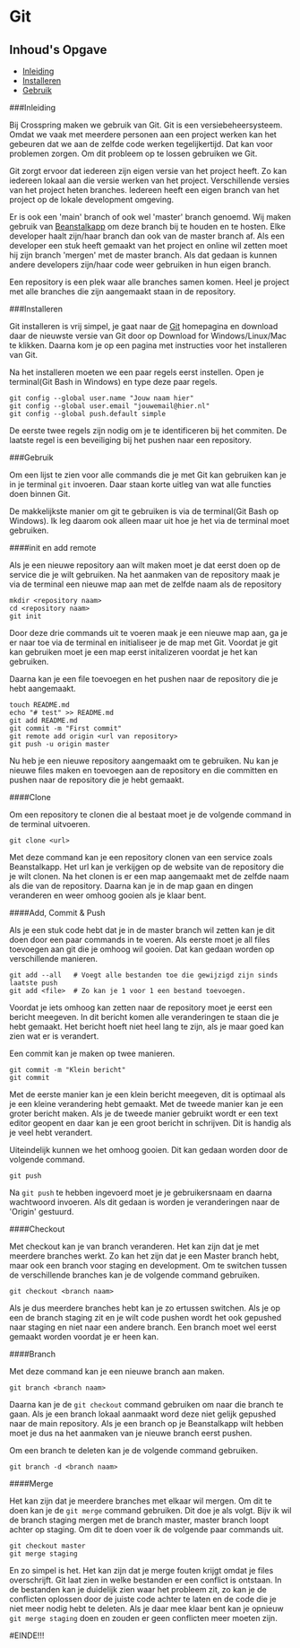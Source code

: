 # Git

## Inhoud's Opgave
- [Inleiding](#Inleiding)
- [Installeren](#Installeren)
- [Gebruik](#Gebruik)

###Inleiding

Bij Crosspring maken we gebruik van Git. Git is een versiebeheersysteem. Omdat we vaak met meerdere personen aan een project werken kan het gebeuren dat we aan de zelfde code werken tegelijkertijd. Dat kan voor problemen zorgen. Om dit probleem op te lossen gebruiken we Git.

Git zorgt ervoor dat iedereen zijn eigen versie van het project heeft. Zo kan iedereen lokaal aan die versie werken van het project. Verschillende versies van het project heten branches. Iedereen heeft een eigen branch van het project op de lokale development omgeving.

Er is ook een 'main' branch of ook wel 'master' branch genoemd. Wij maken gebruik van [Beanstalkapp](http://beanstalkapp.com/) om deze branch bij te houden en te hosten. Elke developer haalt zijn/haar branch dan ook van de master branch af. Als een developer een stuk heeft gemaakt van het project en online wil zetten moet hij zijn branch 'mergen' met de master branch. Als dat gedaan is kunnen andere developers zijn/haar code weer gebruiken in hun eigen branch.

Een repository is een plek waar alle branches samen komen. Heel je project met alle branches die zijn aangemaakt staan in de repository.

###Installeren

Git installeren is vrij simpel, je gaat naar de [Git](http://git-scm.com/) homepagina en download daar de nieuwste versie van Git door op Download for Windows/Linux/Mac te klikken. Daarna kom je op een pagina met instructies voor het installeren van Git.

Na het installeren moeten we een paar regels eerst instellen. Open je terminal(Git Bash in Windows) en type deze paar regels.

```
git config --global user.name "Jouw naam hier"
git config --global user.email "jouwemail@hier.nl"
git config --global push.default simple
```

De eerste twee regels zijn nodig om je te identificeren bij het commiten. De laatste regel is een beveiliging bij het pushen naar een repository.

###Gebruik

Om een lijst te zien voor alle commands die je met Git kan gebruiken kan je in je terminal ```git``` invoeren. Daar staan korte uitleg van wat alle functies doen binnen Git.

De makkelijkste manier om git te gebruiken is via de terminal(Git Bash op Windows). Ik leg daarom ook alleen maar uit hoe je het via de terminal moet gebruiken.

####init en add remote

Als je een nieuwe repository aan wilt maken moet je dat eerst doen op de service die je wilt gebruiken. Na het aanmaken van de repository maak je via de terminal een nieuwe map aan met de zelfde naam als de repository

```
mkdir <repository naam>
cd <repository naam>
git init
```

Door deze drie commands uit te voeren maak je een nieuwe map aan, ga je er naar toe via de terminal en initialiseer je de map met Git. Voordat je git kan gebruiken moet je een map eerst initalizeren voordat je het kan gebruiken.

Daarna kan je een file toevoegen en het pushen naar de repository die je hebt aangemaakt.

```
touch README.md
echo "# test" >> README.md
git add README.md
git commit -m "First commit"
git remote add origin <url van repository>
git push -u origin master
```

Nu heb je een nieuwe repository aangemaakt om te gebruiken. Nu kan je nieuwe files maken en toevoegen aan de repository en die committen en pushen naar de repository die je hebt gemaakt.

####Clone

Om een repository te clonen die al bestaat moet je de volgende command in de terminal uitvoeren.

```
git clone <url>
```

Met deze command kan je een repository clonen van een service zoals Beanstalkapp. Het url kan je verkijgen op de website van de repository die je wilt clonen. Na het clonen is er een map aangemaakt met de zelfde naam als die van de repository. Daarna kan je in de map gaan en dingen veranderen en weer omhoog gooien als je klaar bent.

####Add, Commit & Push

Als je een stuk code hebt dat je in de master branch wil zetten kan je dit doen door een paar commands in te voeren. Als eerste moet je all files toevoegen aan git die je omhoog wil gooien. Dat kan gedaan worden op verschillende manieren.

```
git add --all   # Voegt alle bestanden toe die gewijzigd zijn sinds laatste push
git add <file>  # Zo kan je 1 voor 1 een bestand toevoegen.
```

Voordat je iets omhoog kan zetten naar de repository moet je eerst een bericht meegeven. In dit bericht komen alle veranderingen te staan die je hebt gemaakt. Het bericht hoeft niet heel lang te zijn, als je maar goed kan zien wat er is verandert.

Een commit kan je maken op twee manieren.

```
git commit -m "Klein bericht"
git commit
```

Met de eerste manier kan je een klein bericht meegeven, dit is optimaal als je een kleine verandering hebt gemaakt. Met de tweede manier kan je een groter bericht maken. Als je de tweede manier gebruikt wordt er een text editor geopent en daar kan je een groot bericht in schrijven. Dit is handig als je veel hebt verandert.

Uiteindelijk kunnen we het omhoog gooien. Dit kan gedaan worden door de volgende command.

```
git push
```

Na ```git push``` te hebben ingevoerd moet je je gebruikersnaam en daarna wachtwoord invoeren. Als dit gedaan is worden je veranderingen naar de 'Origin' gestuurd.

####Checkout

Met checkout kan je van branch veranderen. Het kan zijn dat je met meerdere branches werkt. Zo kan het zijn dat je een Master branch hebt, maar ook een branch voor staging en development. Om te switchen tussen de verschillende branches kan je de volgende command gebruiken.

```
git checkout <branch naam>
```

Als je dus meerdere branches hebt kan je zo ertussen switchen. Als je op een de branch staging zit en je wilt code pushen wordt het ook gepushed naar staging en niet naar een andere branch. Een branch moet wel eerst gemaakt worden voordat je er heen kan.

####Branch

Met deze command kan je een nieuwe branch aan maken.

```
git branch <branch naam>
```

Daarna kan je de ```git checkout``` command gebruiken om naar die branch te gaan. Als je een branch lokaal aanmaakt word deze niet gelijk gepushed naar de main repository. Als je een branch op je Beanstalkapp wilt hebben moet je dus na het aanmaken van je nieuwe branch eerst pushen.

Om een branch te deleten kan je de volgende command gebruiken.

```
git branch -d <branch naam>
```

####Merge

Het kan zijn dat je meerdere branches met elkaar wil mergen. Om dit te doen kan je de ```git merge``` command gebruiken.
Dit doe je als volgt. Bijv ik wil de branch staging mergen met de branch master, master branch loopt achter op staging. Om dit te doen voer ik de volgende paar commands uit.

```
git checkout master
git merge staging
```

En zo simpel is het. Het kan zijn dat je merge fouten krijgt omdat je files overschrijft. Git laat zien in welke bestanden er een conflict is ontstaan. In de bestanden kan je duidelijk zien waar het probleem zit, zo kan je de conflicten oplossen door de juiste code achter te laten en de code die je niet meer nodig hebt te deleten. Als je daar mee klaar bent kan je opnieuw ```git merge staging``` doen en zouden er geen conflicten meer moeten zijn.

#EINDE!!!
